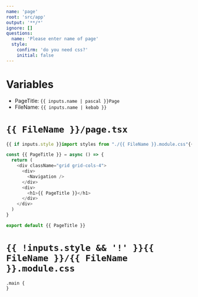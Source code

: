 ```yaml
---
name: 'page'
root: 'src/app'
output: '**/*'
ignore: []
questions:
  name: 'Please enter name of page'
  style:
    confirm: 'do you need css?'
    initial: false
---
```


# Variables

- PageTitle: `{{ inputs.name | pascal }}Page`
- FileName: `{{ inputs.name | kebab }}`

# `{{ FileName }}/page.tsx`

```typescript
{{ if inputs.style }}import styles from "./{{ FileName }}.module.css"{{ end }}

const {{ PageTitle }} = async () => {
  return (
    <div className="grid grid-cols-4">
      <div>
        <Navigation />
      </div>
      <div>
        <h1>{{ PageTitle }}</h1>
      </div>
    </div>
  )
}

export default {{ PageTitle }}

```

# `{{ !inputs.style && '!' }}{{ FileName }}/{{ FileName }}.module.css`

```
.main {
}
```
